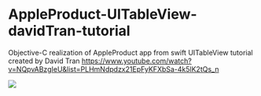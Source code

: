 # AppleProduct-UITableView-davidTran-tutorial
Objective-C realization of AppleProduct app from swift UITableView tutorial created by David Tran 
https://www.youtube.com/watch?v=NQpvABzgIeU&list=PLHmNdpdzx21EpFyKFXbSa-4k5lK2tQs_n

![](AppleProducts.gif)

